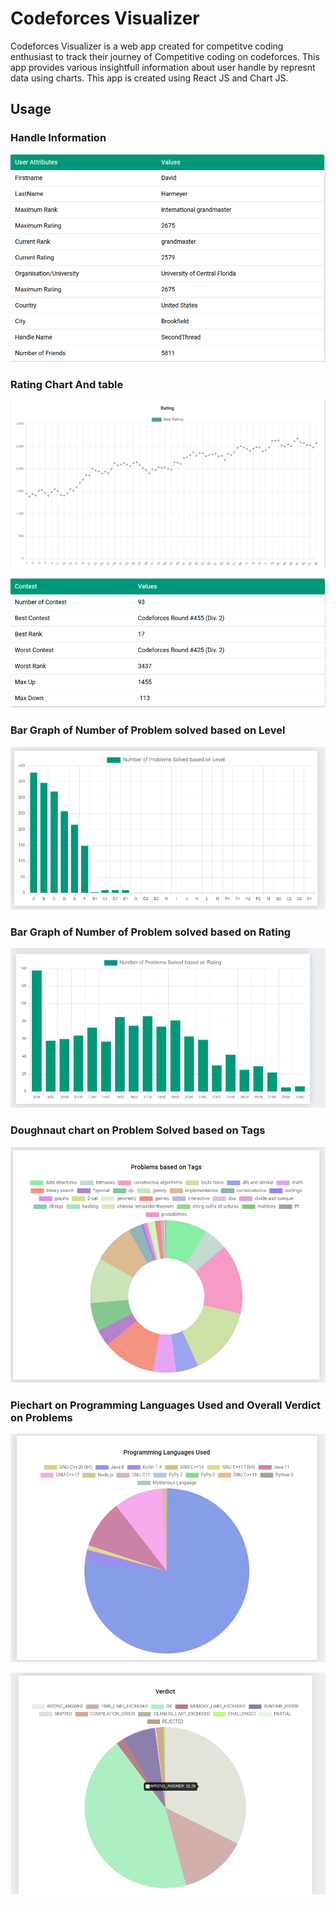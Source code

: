 # Codeforces Visualizer

Codeforces Visualizer is a web app created for competitve coding enthusiast to track their journey of Competitive coding on codeforces. This app provides various insightfull information about user handle by represnt data using charts. This app is created using React JS and Chart JS. 

## Usage

### Handle Information

![](images/Handlownerinfo.png)

### Rating Chart And table

![](images/Rating.png)

![](images/Ratingtable.png)

### Bar Graph of Number of Problem solved based on Level

![](images/Problemlevel.png)

### Bar Graph of Number of Problem solved based on Rating

![](images/problemrating.png)

### Doughnaut chart on Problem Solved based on Tags

![](images/ProblemTag.png)

### Piechart on Programming Languages Used and Overall Verdict on Problems

![](images/ProblemLangauges.png)

![](images/ProblemsVerdict.png)







